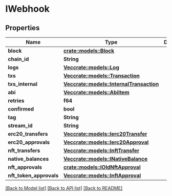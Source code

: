# IWebhook

## Properties

Name | Type | Description | Notes
------------ | ------------- | ------------- | -------------
**block** | [**crate::models::Block**](Block.md) |  | 
**chain_id** | **String** |  | 
**logs** | [**Vec<crate::models::Log>**](Log.md) |  | 
**txs** | [**Vec<crate::models::Transaction>**](Transaction.md) |  | 
**txs_internal** | [**Vec<crate::models::InternalTransaction>**](InternalTransaction.md) |  | 
**abi** | [**Vec<crate::models::AbiItem>**](AbiItem.md) |  | 
**retries** | **f64** |  | 
**confirmed** | **bool** |  | 
**tag** | **String** |  | 
**stream_id** | **String** |  | 
**erc20_transfers** | [**Vec<crate::models::Ierc20Transfer>**](IERC20Transfer.md) |  | 
**erc20_approvals** | [**Vec<crate::models::Ierc20Approval>**](IERC20Approval.md) |  | 
**nft_transfers** | [**Vec<crate::models::InftTransfer>**](INFTTransfer.md) |  | 
**native_balances** | [**Vec<crate::models::INativeBalance>**](INativeBalance.md) |  | 
**nft_approvals** | [**crate::models::IOldNftApproval**](IOldNFTApproval.md) |  | 
**nft_token_approvals** | [**Vec<crate::models::InftApproval>**](INFTApproval.md) |  | 

[[Back to Model list]](../README.md#documentation-for-models) [[Back to API list]](../README.md#documentation-for-api-endpoints) [[Back to README]](../README.md)


